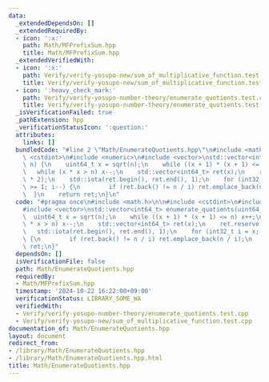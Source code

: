 ```yaml
---
data:
  _extendedDependsOn: []
  _extendedRequiredBy:
  - icon: ':x:'
    path: Math/MFPrefixSum.hpp
    title: Math/MFPrefixSum.hpp
  _extendedVerifiedWith:
  - icon: ':x:'
    path: Verify/verify-yosupo-new/sum_of_multiplicative_function.test.cpp
    title: Verify/verify-yosupo-new/sum_of_multiplicative_function.test.cpp
  - icon: ':heavy_check_mark:'
    path: Verify/verify-yosupo-number-theory/enumerate_quotients.test.cpp
    title: Verify/verify-yosupo-number-theory/enumerate_quotients.test.cpp
  _isVerificationFailed: true
  _pathExtension: hpp
  _verificationStatusIcon: ':question:'
  attributes:
    links: []
  bundledCode: "#line 2 \"Math/EnumerateQuotients.hpp\"\n#include <math.h>\n\n#include\
    \ <cstdint>\n#include <numeric>\n#include <vector>\nstd::vector<int64_t> enumerate_quotients(uint64_t\
    \ n) {\n    uint64_t x = sqrt(n);\n    while ((x + 1) * (x + 1) <= n) x++;\n \
    \   while (x * x > n) x--;\n    std::vector<int64_t> ret(x);\n    ret.reserve(x\
    \ * 2);\n    std::iota(ret.begin(), ret.end(), 1);\n    for (int32_t i = x; i\
    \ >= 1; i--) {\n        if (ret.back() != n / i) ret.emplace_back(n / i);\n  \
    \  }\n    return ret;\n}\n"
  code: "#pragma once\n#include <math.h>\n\n#include <cstdint>\n#include <numeric>\n\
    #include <vector>\nstd::vector<int64_t> enumerate_quotients(uint64_t n) {\n  \
    \  uint64_t x = sqrt(n);\n    while ((x + 1) * (x + 1) <= n) x++;\n    while (x\
    \ * x > n) x--;\n    std::vector<int64_t> ret(x);\n    ret.reserve(x * 2);\n \
    \   std::iota(ret.begin(), ret.end(), 1);\n    for (int32_t i = x; i >= 1; i--)\
    \ {\n        if (ret.back() != n / i) ret.emplace_back(n / i);\n    }\n    return\
    \ ret;\n}"
  dependsOn: []
  isVerificationFile: false
  path: Math/EnumerateQuotients.hpp
  requiredBy:
  - Math/MFPrefixSum.hpp
  timestamp: '2024-10-22 16:22:00+09:00'
  verificationStatus: LIBRARY_SOME_WA
  verifiedWith:
  - Verify/verify-yosupo-number-theory/enumerate_quotients.test.cpp
  - Verify/verify-yosupo-new/sum_of_multiplicative_function.test.cpp
documentation_of: Math/EnumerateQuotients.hpp
layout: document
redirect_from:
- /library/Math/EnumerateQuotients.hpp
- /library/Math/EnumerateQuotients.hpp.html
title: Math/EnumerateQuotients.hpp
---
```

